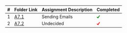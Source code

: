 |   #   | Folder Link | Assignment Description  | Completed |
| :---: | ----------- | ----------------------- | --------- |
|   1   |[A7.1](./A7.1)|Sending Emails          |<img src="https://github.com/ACHarrison32/4883-PT-Harrison/blob/main/index.png" width="10">|
|   2   |[A7.2](./A7.2)|Undecided               |<img src="https://github.com/ACHarrison32/4883-PT-Harrison/blob/main/images.png" width="10">|

